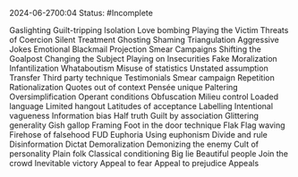 2024-06-2700:04
Status: #Incomplete 

Gaslighting
Guilt-tripping
Isolation
Love bombing
Playing the Victim
Threats of Coercion
Silent Treatment
Ghosting 
Shaming 
Triangulation
Aggressive Jokes 
Emotional Blackmail 
Projection
Smear Campaigns 
Shifting the Goalpost 
Changing the Subject
Playing on Insecurities 
Fake Moralization 
Infantilization 
Whataboutism
Misuse of statistics
Unstated assumption
Transfer
Third party technique
Testimonials
Smear campaign
Repetition
Rationalization
Quotes out of context
Pensée unique
Paltering
Oversimplification
Operant conditions
Obfuscation
Milieu control
Loaded language
Limited hangout
Latitudes of acceptance
Labelling
Intentional vagueness
Information bias
Half truth
Guilt by association
Glittering generality
Gish gallop
Framing
Foot in the door technique
Flak
Flag waving
Firehose of falsehood
FUD
Euphoria
Using euphonism
Divide and rule
Disinformation
Dictat
Demoralization
Demonizing the enemy
Cult of personality
Plain folk
Classical conditioning
Big lie
Beautiful people
Join the crowd
Inevitable victory
Appeal to fear
Appeal to prejudice
Appeals